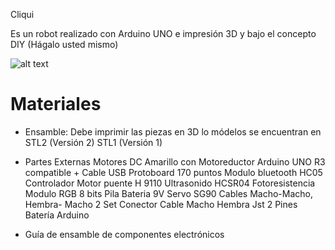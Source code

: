 Cliqui

Es un robot realizado con Arduino UNO e impresión 3D y bajo el concepto DIY (Hágalo usted mismo)

![alt text](https://github.com/coodiSTEAM/Impresion3D/img/cliqui.jpg)

# Materiales 

- Ensamble:
Debe imprimir las piezas en 3D lo módelos se encuentran en STL2 (Versión 2) STL1 (Versión 1)

- Partes Externas
Motores DC Amarillo con Motoreductor
Arduino UNO R3 compatible + Cable USB
Protoboard 170 puntos
Modulo bluetooth HC05
Controlador Motor puente H 9110
Ultrasonido HCSR04
Fotoresistencia
Modulo RGB 8 bits
Pila Bateria 9V
Servo SG90
Cables Macho-Macho, Hembra- Macho
2 Set Conector Cable Macho Hembra Jst
2 Pines Batería Arduino

- Guía de ensamble de componentes electrónicos 